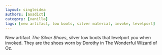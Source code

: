 ```yaml
---
layout: singleidea
authors: [aosdict]
category: [vanilla]
tags: [new artifact, low boots, silver material, invoke, levelport]
---
```

New artifact *The Silver Shoes*, silver low boots that levelport you when invoked. They are the shoes worn by Dorothy in The Wonderful Wizard of Oz.
